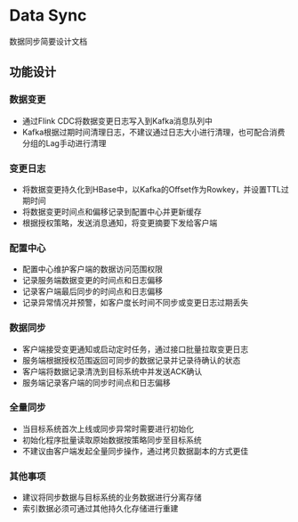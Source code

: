 # Data Sync

数据同步简要设计文档

## 功能设计

### 数据变更

- 通过Flink CDC将数据变更日志写入到Kafka消息队列中
- Kafka根据过期时间清理日志，不建议通过日志大小进行清理，也可配合消费分组的Lag手动进行清理

### 变更日志

- 将数据变更持久化到HBase中，以Kafka的Offset作为Rowkey，并设置TTL过期时间
- 将数据变更时间点和偏移记录到配置中心并更新缓存
- 根据授权策略，发送消息通知，将变更摘要下发给客户端

### 配置中心

- 配置中心维护客户端的数据访问范围权限
- 记录服务端数据变更的时间点和日志偏移
- 记录客户端最后同步的时间点和日志偏移
- 记录异常情况并预警，如客户度长时间不同步或变更日志过期丢失

### 数据同步

- 客户端接受变更通知或启动定时任务，通过接口批量拉取变更日志
- 服务端根据授权范围返回可同步的数据记录并记录待确认的状态
- 客户端将数据记录清洗到目标系统中并发送ACK确认
- 服务端记录客户端的同步时间点和日志偏移

### 全量同步

- 当目标系统首次上线或同步异常时需要进行初始化
- 初始化程序批量读取原始数据按策略同步至目标系统
- 不建议由客户端发起全量同步操作，通过拷贝数据副本的方式更佳

### 其他事项

- 建议将同步数据与目标系统的业务数据进行分离存储
- 索引数据必须可通过其他持久化存储进行重建

